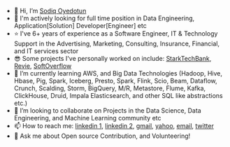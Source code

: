 - 👋 Hi, I’m [Sodiq Oyedotun](http://oyedotunsodiq.glitch.me/)
- 👀 I'm actively looking for full time position in Data Engineering, Application[Solution] Developer[Engineer] etc
- ⭐ I've 6+ years of experience as a Software Engineer, IT & Technology Support in the Advertising, Marketing, Consulting, Insurance, Financial, and IT services sector
- 😎 Some projects I've personally worked on include: [StarkTechBank](https://starktechbank.herokuapp.com/), [Revie](http://revie.glitch.me/), [SoftOverflow](https://softoverflow.herokuapp.com/)
- 🌱 I’m currently learning AWS, and Big Data Technologies (Hadoop, Hive, Hbase, Pig, Spark, Iceberg, Presto, Spark, Flink, Scio, Beam, Dataflow, Crunch, Scalding, Storm, BigQuery, M/R, Metastore, Flume, Kafka, ClickHouse, Druid, Impala Elasticsearch, and other SQL like abstractions etc.)
- 💞️ I’m looking to collaborate on Projects in the Data Science, Data Engineering, and Machine Learning community etc
- 📫 How to reach me: [linkedin 1](https://www.linkedin.com/in/saoyedotun/), [linkedin 2](https://www.linkedin.com/in/saoyedotun/), [gmail](oyedotunsodiq045@gmail.com), [yahoo](oyedotunsodiq045@yahoo.com), [email](saoyedotun@ualr.edu), [twitter](https://twitter.com/major_stark_)
- 💬 Ask me about Open source Contribution, and Volunteering!

<!---
saoyedotun/saoyedotun is a ✨ special ✨ repository because its `README.md` (this file) appears on your GitHub profile.
You can click the Preview link to take a look at your changes.
--->

